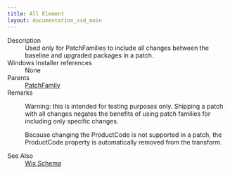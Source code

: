 ```yaml
---
title: All Element
layout: documentation_xsd_main
---
```

<dl>
  <dt>Description</dt>
  <dd>Used only for PatchFamilies to include all changes between the baseline and upgraded packages in a patch.</dd>
  <dt>Windows Installer references</dt>
  <dd>None</dd>
  <dt>Parents</dt>
  <dd>
    <a href="../patchfamily/">PatchFamily</a>
  </dd>
  <dt>Remarks</dt>
  <dd><p>Warning: this is intended for testing purposes only. Shipping a patch with all changes negates the benefits of using patch families for including only specific changes.</p><p>Because changing the ProductCode is not supported in a patch, the ProductCode property is automatically removed from the transform.</p></dd>
  <dt>See Also</dt>
  <dd>
    <a href="../">Wix Schema</a>
  </dd>
</dl>
